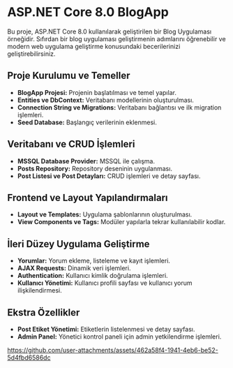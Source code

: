 
# ASP.NET Core 8.0 BlogApp

Bu proje, ASP.NET Core 8.0 kullanılarak geliştirilen bir Blog Uygulaması örneğidir. Sıfırdan bir blog uygulaması geliştirmenin adımlarını öğrenebilir ve modern web uygulama geliştirme konusundaki becerilerinizi geliştirebilirsiniz.

## Proje Kurulumu ve Temeller

- **BlogApp Projesi:** Projenin başlatılması ve temel yapılar.
- **Entities ve DbContext:** Veritabanı modellerinin oluşturulması.
- **Connection String ve Migrations:** Veritabanı bağlantısı ve ilk migration işlemleri.
- **Seed Database:** Başlangıç verilerinin eklenmesi.

## Veritabanı ve CRUD İşlemleri

- **MSSQL Database Provider:** MSSQL ile çalışma.
- **Posts Repository:** Repository deseninin uygulanması.
- **Post Listesi ve Post Detayları:** CRUD işlemleri ve detay sayfası.

## Frontend ve Layout Yapılandırmaları

- **Layout ve Templates:** Uygulama şablonlarının oluşturulması.
- **View Components ve Tags:** Modüler yapılarla tekrar kullanılabilir kodlar.

## İleri Düzey Uygulama Geliştirme

- **Yorumlar:** Yorum ekleme, listeleme ve kayıt işlemleri.
- **AJAX Requests:** Dinamik veri işlemleri.
- **Authentication:** Kullanıcı kimlik doğrulama işlemleri.
- **Kullanıcı Yönetimi:** Kullanıcı profili sayfası ve kullanıcı yorum ilişkilendirmesi.

## Ekstra Özellikler

- **Post Etiket Yönetimi:** Etiketlerin listelenmesi ve detay sayfası.
- **Admin Panel:** Yönetici kontrol paneli için admin yetkilendirme işlemleri.



https://github.com/user-attachments/assets/462a58f4-1941-4eb6-be52-5d4fbd6586dc

